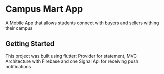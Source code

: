 # Campus Mart App

A Mobile App that allows students connect with buyers and sellers withing their campus

## Getting Started
 
This project was built using flutter: Provider for statement, MVC Architecture with Firebase and one Signal Api for receiving push notifications
